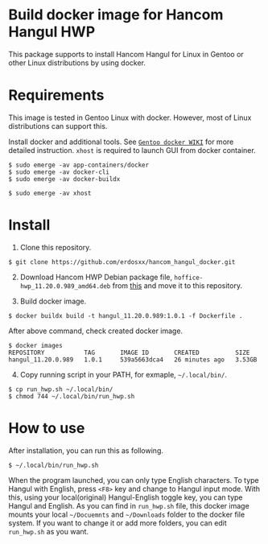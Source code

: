 # Build docker image for Hancom Hangul HWP

This package supports to install Hancom Hangul for Linux in Gentoo or
other Linux distributions by using docker.

# Requirements

This image is tested in Gentoo Linux with docker.
However, most of Linux distributions can support this.

Install docker and additional tools.
See [`Gentoo docker WIKI`](https://wiki.gentoo.org/wiki/Docker) for more detailed instruction.
`xhost` is required to launch GUI from docker container.

```shell
$ sudo emerge -av app-containers/docker
$ sudo emerge -av docker-cli
$ sudo emerge -av docker-buildx

$ sudo emerge -av xhost
```

# Install

1. Clone this repository.

```shell
$ git clone https://github.com/erdosxx/hancom_hangul_docker.git

```

2. Download Hancom HWP Debian package file, `hoffice-hwp_11.20.0.989_amd64.deb`
   from [this](https://yadi.sk/d/G4vRRdsLZznPng) and move it to this repository.

3. Build docker image.

```shell
$ docker buildx build -t hangul_11.20.0.989:1.0.1 -f Dockerfile .
```

After above command, check created docker image.

```shell
$ docker images
REPOSITORY           TAG       IMAGE ID       CREATED          SIZE
hangul_11.20.0.989   1.0.1     539a5663dca4   26 minutes ago   3.53GB
```

4. Copy running script in your PATH, for exmaple, `~/.local/bin/`.

```shell
$ cp run_hwp.sh ~/.local/bin/
$ chmod 744 ~/.local/bin/run_hwp.sh
```

# How to use

After installation, you can run this as following.

```shell
$ ~/.local/bin/run_hwp.sh

```

When the program launched, you can only type English characters.
To type Hangul with English, press `<F8>` key and change to Hangul input mode.
With this, using your local(original) Hangul-English toggle key, you can
type Hangul and English.
As you can find in `run_hwp.sh` file, this docker image
mounts your local `~/Docuemnts` and `~/Downloads` folder to the docker file system.
If you want to change it or add more folders, you can edit `run_hwp.sh` as you want.
